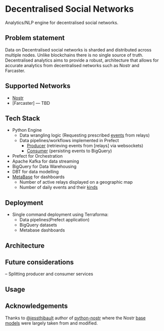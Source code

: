 # Decentralised Social Networks

Analytics/NLP engine for decentralised social networks.

## Problem statement
Data on Decentralised social networks is sharded and distributed across multiple nodes. Unlike blockchains there is no single source of truth. Decentralised analytics aims to provide a robust, architecture that allows for accurate analytics from decentralised networks such as Nostr and Farcaster.

## Supported Networks
- [Nostr](https://nostr.com/)
- [Farcaster] — TBD

## Tech Stack
- Python Engine
  - Data wrangling logic (Requesting prescribed [events](src/nostr/relay.py) from relays)
  - Data pipelines/workflows implemented in Prefect
    - [Producer](src/kafka/producer.py) (retrieving events from [relays] via websockets)
    - [Consumer](src/kafka/consumer.py) (persisting events to BigQuery)
- Prefect for Orchestration
- Apache Kafka for data streaming
- BigQuery for Data Warehousing
- DBT for data modelling
- [MetaBase](https://www.metabase.com/) for dashboards
  - Number of active relays displayed on a geographic map
  - Number of daily events and their [kinds](https://nostrdata.github.io/kinds/)

## Deployment
- Single command deployment using Terraforma:
  - Data pipelines(Prefect application)
  - BigQuery datasets
  - Metabase dashboards

## Architecture

## Future considerations
– Splitting producer and consumer services


## Usage

## Acknowledgements
Thanks to [@jessthibault](https://github.com/jeffthibault) author of [python-nostr](https://github.com/jeffthibault/python-nostr) where the Nostr [base models](src/nostr/) were largely taken from and modified.
